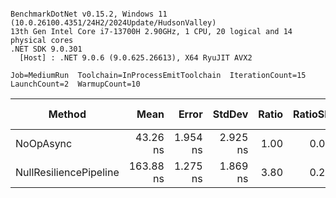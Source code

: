 ```

BenchmarkDotNet v0.15.2, Windows 11 (10.0.26100.4351/24H2/2024Update/HudsonValley)
13th Gen Intel Core i7-13700H 2.90GHz, 1 CPU, 20 logical and 14 physical cores
.NET SDK 9.0.301
  [Host] : .NET 9.0.6 (9.0.625.26613), X64 RyuJIT AVX2

Job=MediumRun  Toolchain=InProcessEmitToolchain  IterationCount=15  
LaunchCount=2  WarmupCount=10  

```
| Method                 | Mean      | Error    | StdDev   | Ratio | RatioSD | Gen0   | Allocated | Alloc Ratio |
|----------------------- |----------:|---------:|---------:|------:|--------:|-------:|----------:|------------:|
| NoOpAsync              |  43.26 ns | 1.954 ns | 2.925 ns |  1.00 |    0.09 | 0.0242 |     304 B |        1.00 |
| NullResiliencePipeline | 163.88 ns | 1.275 ns | 1.869 ns |  3.80 |    0.24 | 0.0298 |     376 B |        1.24 |
